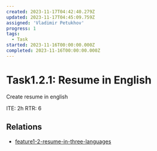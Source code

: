 ```yaml
---
created: 2023-11-17T04:42:40.279Z
updated: 2023-11-17T04:45:09.759Z
assigned: 'Vladimir Petukhov'
progress: 1
tags:
  - Task
started: 2023-11-16T00:00:00.000Z
completed: 2023-11-16T00:00:00.000Z
---
```


# Task1.2.1: Resume in English

Create resume in english

ITE: 2h
RTR: 6

## Relations

- [feature1-2-resume-in-three-languages](feature1-2-resume-in-three-languages.md)
